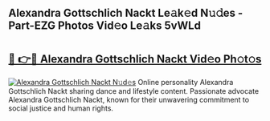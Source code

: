## Alexandra Gottschlich Nackt Le𝚊k𝚎d N𝚞𝚍es - Part-EZG Photos Vid𝚎o Le𝚊ks 5vWLd

# <h2><a href="http://fb8v5jx.evod.top/?m=Alexandra+Gottschlich+Nackt">🔗 👉🔴 Alexandra Gottschlich Nackt Vid𝚎o Ph𝚘t𝚘s</a></h2>

[![Alexandra Gottschlich Nackt N𝚞d𝚎s](https://i.imgur.com/8V9OHl7.gif)](http://fb8v5jx.evod.top/?m=Alexandra+Gottschlich+Nackt)
Online personality Alexandra Gottschlich Nackt sharing dance and lifestyle content. Passionate advocate Alexandra Gottschlich Nackt, known for their unwavering commitment to social justice and human rights. 

